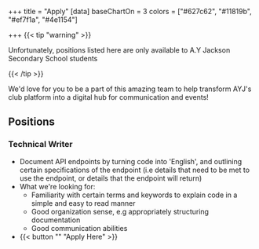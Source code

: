 +++
title = "Apply"
[data]
baseChartOn = 3
colors = ["#627c62", "#11819b", "#ef7f1a", "#4e1154"]

+++
{{< tip "warning" >}}

Unfortunately, positions listed here are only available to A.Y Jackson Secondary School students

{{< /tip >}}

We'd love for you to be a part of this amazing team to help transform AYJ's club platform into a digital hub for communication and events!

## Positions

### Technical Writer

* Document API endpoints by turning code into 'English', and outlining certain specifications of the endpoint (i.e details that need to be met to use the endpoint, or details that the endpoint will return)
* What we're looking for: 
  * Familiarity with certain terms and keywords to explain code in a simple and easy to read manner
  * Good organization sense, e.g appropriately structuring documentation
  * Good communication abilities
* {{< button "" "Apply Here" >}}